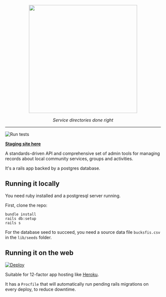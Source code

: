 <p align="center">
    <a href="https://beacon-support-staging.herokuapp.com/">
        <img src="https://github.com/wearefuturegov/outpost/blob/master/app/assets/images/outpost.png?raw=true" width="350px" />               
    </a>
</p>
  
<p align="center">
    <em>Service directories done right</em>         
</p>

---

![Run tests](https://github.com/wearefuturegov/outpost/workflows/Run%20tests/badge.svg)

**[Staging site here](https://outpost-staging.herokuapp.com/)**

A standards-driven API and comprehensive set of admin tools for managing records about local community services, groups and activities.

It's a rails app backed by a postgres database.

## Running it locally

You need ruby installed and a postgresql server running.

First, clone the repo: 

```
bundle install
rails db:setup
rails s
```

For the database seed to succeed, you need a source data file `bucksfis.csv` in the `lib/seeds` folder.

## Running it on the web

[![Deploy](https://www.herokucdn.com/deploy/button.svg)](
https://heroku.com/deploy)

Suitable for 12-factor app hosting like [Heroku](http://heroku.com).

It has a `Procfile` that will automatically run pending rails migrations on every deploy, to reduce downtime.

